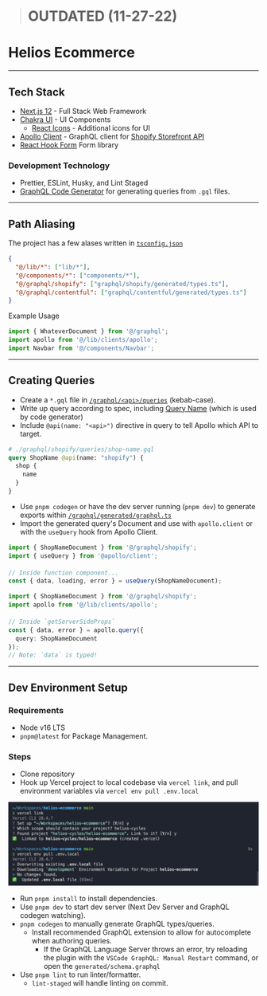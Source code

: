 > # OUTDATED (11-27-22)

# Helios Ecommerce

---

## Tech Stack

- [Next.js 12](https://nextjs.org/docs) - Full Stack Web Framework
- [Chakra UI](https://chakra-ui.com/docs/components) - UI Components
  - [React Icons](https://chakra-ui.com/docs/components/icon/usage#using-a-third-party-icon-library) - Additional icons for UI
- [Apollo Client](https://www.apollographql.com/docs/react/) - GraphQL client for [Shopify Storefront API](https://shopify.dev/api/storefront)
- [React Hook Form](https://react-hook-form.com/get-started) Form library

### Development Technology

- Prettier, ESLint, Husky, and Lint Staged
- [GraphQL Code Generator](https://www.the-guild.dev/graphql/codegen) for generating queries from `.gql` files.

---

## Path Aliasing

The project has a few alases written in [`tsconfig.json`](/tsconfig.json)

```json
{
  "@/lib/*": ["lib/*"],
  "@/components/*": ["components/*"],
  "@/graphql/shopify": ["graphql/shopify/generated/types.ts"],
  "@/graphql/contentful": ["graphql/contentful/generated/types.ts"]
}
```

Example Usage

```js
import { WhateverDocument } from '@/graphql';
import apollo from '@/lib/clients/apollo';
import Navbar from '@/components/Navbar';
```

---

## Creating Queries

- Create a `*.gql` file in [`/graphql/<api>/queries`](/graphql/queries) (kebab-case).
- Write up query according to spec, including [Query Name](https://graphql.org/learn/queries/#operation-name) (which is used by code generator)
- Include `@api(name: "<api>")` directive in query to tell Apollo which API to target.

```graphql
# ./graphql/shopify/queries/shop-name.gql
query ShopName @api(name: "shopify") {
  shop {
    name
  }
}
```

- Use `pnpm codegen` or have the dev server running (`pnpm dev`) to generate exports within [`/graphql/generated/graphql.ts`](/graphql/generated/graphql.ts)
- Import the generated query's Document and use with `apollo.client` or with the `useQuery` hook from Apollo Client.

```ts
import { ShopNameDocument } from '@/graphql/shopify';
import { useQuery } from '@apollo/client';

// Inside function component...
const { data, loading, error } = useQuery(ShopNameDocument);
```

```ts
import { ShopNameDocument } from '@/graphql/shopify';
import apollo from '@/lib/clients/apollo';

// Inside `getServerSideProps`
const { data, error } = apollo.query({
  query: ShopNameDocument
});
// Note: `data` is typed!
```

---

## Dev Environment Setup

### Requirements

- Node v16 LTS
- `pnpm@latest` for Package Management.

### Steps

- Clone repository
- Hook up Vercel project to local codebase via `vercel link`, and pull environment variables via `vercel env pull .env.local`

![Vercel Linking](./docs/vercel-linking.png)

- Run `pnpm install` to install dependencies.
- Use `pnpm dev` to start dev server (Next Dev Server and GraphQL codegen watching).
- `pnpm codegen` to manually generate GraphQL types/queries.
  - Install recommended GraphQL extension to allow for autocomplete when authoring queries.
    - If the GraphQL Language Server throws an error, try reloading the plugin
      with the `VSCode GraphQL: Manual Restart` command, or open the `generated/schema.graphql`
- Use `pnpm lint` to run linter/formatter.
  - `lint-staged` will handle linting on commit.
